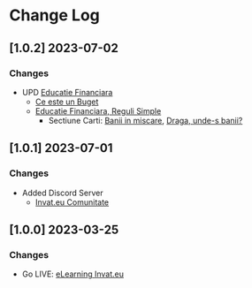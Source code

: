 # Change Log

## [1.0.2] 2023-07-02
### Changes

- UPD [Educatie Financiara](https://www.elearning.invat.eu/educatie-financiara/)
  - [Ce este un Buget](https://www.elearning.invat.eu/educatie-financiara/ce-este/buget/)
  - [Educatie Financiara, Reguli Simple](https://www.elearning.invat.eu/educatie-financiara/reguli-simple/)
    - Sectiune Carti: [Banii in miscare](https://www.elearning.invat.eu/educatie-financiara/reguli-simple/#-banii-in-miscare-prosperitatea-in-10-pasi), [Draga, unde-s banii?](https://www.elearning.invat.eu/educatie-financiara/reguli-simple/#-banii-in-miscare-prosperitatea-in-10-pasi)

## [1.0.1] 2023-07-01
### Changes

- Added Discord Server
  - [Invat.eu Comunitate](https://discord.gg/uh2WWTKt)
  
## [1.0.0] 2023-03-25
### Changes

- Go LIVE: [eLearning Invat.eu](https://www.elearning.invat.eu/)
